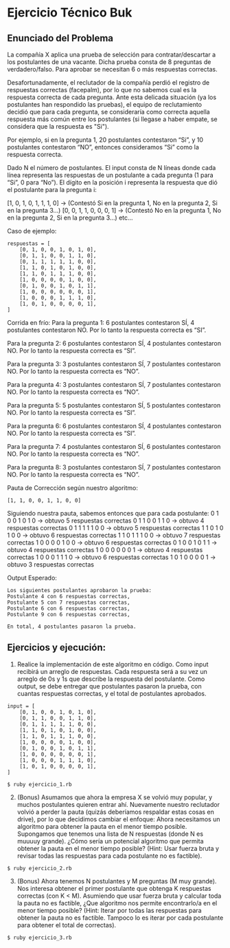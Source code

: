 # Ejercicio Técnico Buk

## Enunciado del Problema

La compañía X aplica una prueba de selección para contratar/descartar a los postulantes de una vacante. 
Dicha prueba consta de 8 preguntas de verdadero/falso. Para aprobar se necesitan 6 o más respuestas correctas.

Desafortunadamente, el reclutador de la compañía perdió el registro de respuestas correctas (facepalm), 
por lo que no sabemos cual es la respuesta correcta de cada pregunta. Ante esta delicada situación 
(ya los postulantes han respondido las pruebas), el equipo de reclutamiento decidió que para cada pregunta, 
se consideraría como correcta aquella respuesta más común entre los postulantes (si llegase a haber empate, 
se considera que la respuesta es "Si"). 

Por ejemplo, si en la pregunta 1, 20 postulantes contestaron “Si”, y 10 postulantes contestaron “NO”, entonces 
consideramos “Si” como la respuesta correcta.

Dado N el número de postulantes.
El input consta de N líneas donde cada línea representa las respuestas de un postulante a cada pregunta (1 para “Si”, 
0 para “No”). El dígito en la posición i representa la respuesta que dió el postulante para la pregunta i:

[1, 0, 1, 0, 1, 1, 1, 0] -> (Contestó Si en la pregunta 1, No en la pregunta 2, Si en la pregunta 3...)
[0, 0, 1, 1, 0, 0, 0, 1] -> (Contestó No en la pregunta 1, No en la pregunta 2, Si en la pregunta 3...)
etc...

Caso de ejemplo:
```
respuestas = [
    [0, 1, 0, 0, 1, 0, 1, 0],
    [0, 1, 1, 0, 0, 1, 1, 0],
    [0, 1, 1, 1, 1, 1, 0, 0],
    [1, 1, 0, 1, 0, 1, 0, 0],
    [1, 1, 0, 1, 1, 1, 0, 0],
    [1, 0, 0, 0, 0, 1, 0, 0],
    [0, 1, 0, 0, 1, 0, 1, 1],
    [1, 0, 0, 0, 0, 0, 0, 1],
    [1, 0, 0, 0, 1, 1, 1, 0],
    [1, 0, 1, 0, 0, 0, 0, 1],
]
```

Corrida en frío:
Para la pregunta 1: 6 postulantes contestaron SÍ, 4 postulantes contestaron NO. Por lo tanto la respuesta correcta es “SI”.

Para la pregunta 2: 6 postulantes contestaron SÍ, 4 postulantes contestaron NO. Por lo tanto la respuesta correcta es “SI”.

Para la pregunta 3: 3 postulantes contestaron SÍ, 7 postulantes contestaron NO. Por lo tanto la respuesta correcta es “NO”.

Para la pregunta 4: 3 postulantes contestaron SÍ, 7 postulantes contestaron NO. Por lo tanto la respuesta correcta es “NO”.

Para la pregunta 5: 5 postulantes contestaron SÍ, 5 postulantes contestaron NO. Por lo tanto la respuesta correcta es “SI”.

Para la pregunta 6: 6 postulantes contestaron SÍ, 4 postulantes contestaron NO. Por lo tanto la respuesta correcta es “SI”.

Para la pregunta 7: 4 postulantes contestaron SÍ, 6 postulantes contestaron NO. Por lo tanto la respuesta correcta es “NO”.

Para la pregunta 8: 3 postulantes contestaron SÍ, 7 postulantes contestaron NO. Por lo tanto la respuesta correcta es “NO”.

Pauta de Corrección según nuestro algoritmo:
```
[1, 1, 0, 0, 1, 1, 0, 0]
```

Siguiendo nuestra pauta, sabemos entonces que para cada postulante:
0 1 0 0 1 0 1 0 -> obtuvo 5 respuestas correctas
0 1 1 0 0 1 1 0 -> obtuvo 4 respuestas correctas
0 1 1 1 1 1 0 0 -> obtuvo 5 respuestas correctas
1 1 0 1 0 1 0 0 -> obtuvo 6 respuestas correctas
1 1 0 1 1 1 0 0 -> obtuvo 7 respuestas correctas
1 0 0 0 0 1 0 0 -> obtuvo 6 respuestas correctas
0 1 0 0 1 0 1 1 -> obtuvo 4 respuestas correctas
1 0 0 0 0 0 0 1 -> obtuvo 4 respuestas correctas
1 0 0 0 1 1 1 0 -> obtuvo 6 respuestas correctas
1 0 1 0 0 0 0 1 -> obtuvo 3 respuestas correctas


Output Esperado: 
```
Los siguientes postulantes aprobaron la prueba:
Postulante 4 con 6 respuestas correctas, 
Postulante 5 con 7 respuestas correctas, 
Postulante 6 con 6 respuestas correctas, 
Postulante 9 con 6 respuestas correctas,

En total, 4 postulantes pasaron la prueba.
```

## Ejercicios y ejecución:

1. Realice la implementación de este algoritmo en código. Como input recibirá un arreglo de respuestas. Cada respuesta será
a su vez un arreglo de 0s y 1s que describe la respuesta del postulante. Como output, se debe entregar que postulantes
pasaron la prueba, con cuantas respuestas correctas, y el total de postulantes aprobados.

```
input = [
    [0, 1, 0, 0, 1, 0, 1, 0],
    [0, 1, 1, 0, 0, 1, 1, 0],
    [0, 1, 1, 1, 1, 1, 0, 0],
    [1, 1, 0, 1, 0, 1, 0, 0],
    [1, 1, 0, 1, 1, 1, 0, 0],
    [1, 0, 0, 0, 0, 1, 0, 0],
    [0, 1, 0, 0, 1, 0, 1, 1],
    [1, 0, 0, 0, 0, 0, 0, 1],
    [1, 0, 0, 0, 1, 1, 1, 0],
    [1, 0, 1, 0, 0, 0, 0, 1],
]
```

  `$ ruby ejercicio_1.rb`

2. (Bonus) Asumamos que ahora la empresa X se volvió muy popular, y muchos postulantes quieren entrar ahí. Nuevamente nuestro
reclutador volvió a perder la pauta (quizás deberíamos respaldar estas cosas en drive), por lo que decidimos cambiar el
enfoque: Ahora necesitamos un algoritmo para obtener la pauta en el menor tiempo posible. Supongamos que tenemos una lista
de N respuestas (donde N es muuuuy grande). ¿Cómo sería un potencial algoritmo que permita obtener la pauta en 
el menor tiempo posible? (Hint: Usar fuerza bruta y revisar todas las respuestas para cada postulante no es factible).

  `$ ruby ejercicio_2.rb`

3. (Bonus) Ahora tenemos N postulantes y M preguntas (M muy grande). Nos interesa obtener el primer postulante
que obtenga K respuestas correctas (con K < M). Asumiendo que usar fuerza bruta y calcular toda la pauta no es factible,
¿Que algoritmo nos permite encontrarlo/a en el menor tiempo posible? (Hint: Iterar por todas las respuestas para obtener 
la pauta no es factible. Tampoco lo es iterar por cada postulante para obtener el total de correctas).

  `$ ruby ejercicio_3.rb`

